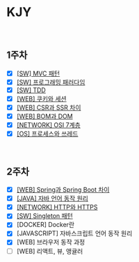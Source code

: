 # KJY

<br/>

## 1주차

- [x] [[SW] MVC 패턴](./%5BSW%5D%20MVC%20패턴.md)
- [x] [[SW] 프로그래밍 패러다임](./%5BSW%5D%20프로그래밍%20패러다임.md)
- [x] [[SW] TDD](./%5BSW%5D%20TDD.md)
- [x] [[WEB] 쿠키와 세션](./%5BWEB%5D%20쿠키와%20세션.md)
- [x] [[WEB] CSR과 SSR 차이](./%5BWEB%5D%20CSR과%20SSR%20차이.md)
- [x] [[WEB] BOM과 DOM](./%5BWEB%5D%20BOM과%20DOM.md)
- [x] [[NETWORK] OSI 7계층](./%5BNETWORK%5D%20OSI%207계층.md)
- [x] [[OS] 프로세스와 쓰레드](./%5BOS%5D%20프로세스와%20쓰레드.md)

<br/>

## 2주차

- [x] [[WEB] Spring과 Spring Boot 차이](./%5BWEB%5D%20Spring과%20Spring%20Boot%20차이.md)
- [x] [[JAVA] 자바 언어 동작 원리](./%5BJAVA%5D%20자바%20언어%20동작%20원리.md)
- [x] [[NETWORK] HTTP와 HTTPS](./%5BNETWORK%5D%20HTTP와%20HTTPS.md)
- [x] [[SW] Singleton 패턴](./%5BSW%5D%20Singleton%20패턴.md)
- [x] [DOCKER] Docker란
- [x] [JAVASCRIPT] 자바스크립트 언어 동작 원리
- [x] [WEB] 브라우저 동작 과정
- [ ] [WEB] 리액트, 뷰, 앵귤러

<br/>

